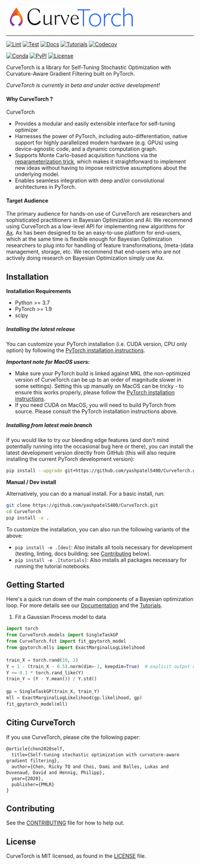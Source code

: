 <img width="350" src="curvetorch_logo_lockup.png" alt="CurveTorch Logo" />

<hr/>

[![Lint](https://github.com/yashpatel5400/CurveTorch/workflows/Lint/badge.svg)](https://github.com/yashpatel5400/CurveTorch/actions?query=workflow%3ALint)
[![Test](https://github.com/yashpatel5400/CurveTorch/workflows/Test/badge.svg)](https://github.com/yashpatel5400/CurveTorch/actions?query=workflow%3ATest)
[![Docs](https://github.com/yashpatel5400/CurveTorch/workflows/Docs/badge.svg)](https://github.com/yashpatel5400/CurveTorch/actions?query=workflow%3ADocs)
[![Tutorials](https://github.com/yashpatel5400/CurveTorch/workflows/Tutorials/badge.svg)](https://github.com/yashpatel5400/CurveTorch/actions?query=workflow%3ATutorials)
[![Codecov](https://img.shields.io/codecov/c/github/pytorch/CurveTorch.svg)](https://codecov.io/github/pytorch/CurveTorch)

[![Conda](https://img.shields.io/conda/v/pytorch/CurveTorch.svg)](https://anaconda.org/pytorch/CurveTorch)
[![PyPI](https://img.shields.io/pypi/v/CurveTorch.svg)](https://pypi.org/project/CurveTorch)
[![License](https://img.shields.io/badge/license-MIT-green.svg)](LICENSE)


CurveTorch is a library for Self-Tuning Stochastic Optimization with
Curvature-Aware Gradient Filtering built on PyTorch.

*CurveTorch is currently in beta and under active development!*


#### Why CurveTorch ?
CurveTorch
* Provides a modular and easily extensible interface for self-tuning optimizer
* Harnesses the power of PyTorch, including auto-differentiation, native support
  for highly parallelized modern hardware (e.g. GPUs) using device-agnostic code,
  and a dynamic computation graph.
* Supports Monte Carlo-based acquisition functions via the
  [reparameterization trick](https://arxiv.org/abs/1312.6114), which makes it
  straightforward to implement new ideas without having to impose restrictive
  assumptions about the underlying model.
* Enables seamless integration with deep and/or convolutional architectures in PyTorch.


#### Target Audience

The primary audience for hands-on use of CurveTorch are researchers and
sophisticated practitioners in Bayesian Optimization and AI.
We recommend using CurveTorch as a low-level API for implementing new algorithms
for [Ax](https://ax.dev). Ax has been designed to be an easy-to-use platform
for end-users, which at the same time is flexible enough for Bayesian
Optimization researchers to plug into for handling of feature transformations,
(meta-)data management, storage, etc.
We recommend that end-users who are not actively doing research on Bayesian
Optimization simply use Ax.


## Installation

**Installation Requirements**
- Python >= 3.7
- PyTorch >= 1.9
- scipy


##### Installing the latest release

You can customize your PyTorch installation (i.e. CUDA version, CPU only option)
by following the [PyTorch installation instructions](https://pytorch.org/get-started/locally/).

***Important note for MacOS users:***
* Make sure your PyTorch build is linked against MKL (the non-optimized version
  of CurveTorch can be up to an order of magnitude slower in some settings).
  Setting this up manually on MacOS can be tricky - to ensure this works properly,
  please follow the [PyTorch installation instructions](https://pytorch.org/get-started/locally/).
* If you need CUDA on MacOS, you will need to build PyTorch from source. Please
  consult the PyTorch installation instructions above.


##### Installing from latest main branch

If you would like to try our bleeding edge features (and don't mind potentially
running into the occasional bug here or there), you can install the latest
development version directly from GitHub (this will also require installing
the current PyTorch development version):
```bash
pip install --upgrade git+https://github.com/yashpatel5400/CurveTorch.git
```

**Manual / Dev install**

Alternatively, you can do a manual install. For a basic install, run:
```bash
git clone https://github.com/yashpatel5400/CurveTorch.git
cd CurveTorch
pip install -e .
```

To customize the installation, you can also run the following variants of the
above:
* `pip install -e .[dev]`: Also installs all tools necessary for development
  (testing, linting, docs building; see [Contributing](#contributing) below).
* `pip install -e .[tutorials]`: Also installs all packages necessary for running the tutorial notebooks.


## Getting Started

Here's a quick run down of the main components of a Bayesian optimization loop.
For more details see our [Documentation](https://CurveTorch.org/docs/introduction) and the
[Tutorials](https://CurveTorch.org/tutorials).

1. Fit a Gaussian Process model to data
  ```python
  import torch
  from CurveTorch.models import SingleTaskGP
  from CurveTorch.fit import fit_gpytorch_model
  from gpytorch.mlls import ExactMarginalLogLikelihood

  train_X = torch.rand(10, 2)
  Y = 1 - (train_X - 0.5).norm(dim=-1, keepdim=True)  # explicit output dimension
  Y += 0.1 * torch.rand_like(Y)
  train_Y = (Y - Y.mean()) / Y.std()

  gp = SingleTaskGP(train_X, train_Y)
  mll = ExactMarginalLogLikelihood(gp.likelihood, gp)
  fit_gpytorch_model(mll)
  ```


## Citing CurveTorch

If you use CurveTorch, please cite the following paper:

```
@article{chen2020self,
  title={Self-tuning stochastic optimization with curvature-aware gradient filtering},
  author={Chen, Ricky TQ and Choi, Dami and Balles, Lukas and Duvenaud, David and Hennig, Philipp},
  year={2020},
  publisher={PMLR}
}
```


## Contributing
See the [CONTRIBUTING](CONTRIBUTING.md) file for how to help out.


## License
CurveTorch is MIT licensed, as found in the [LICENSE](LICENSE) file.
